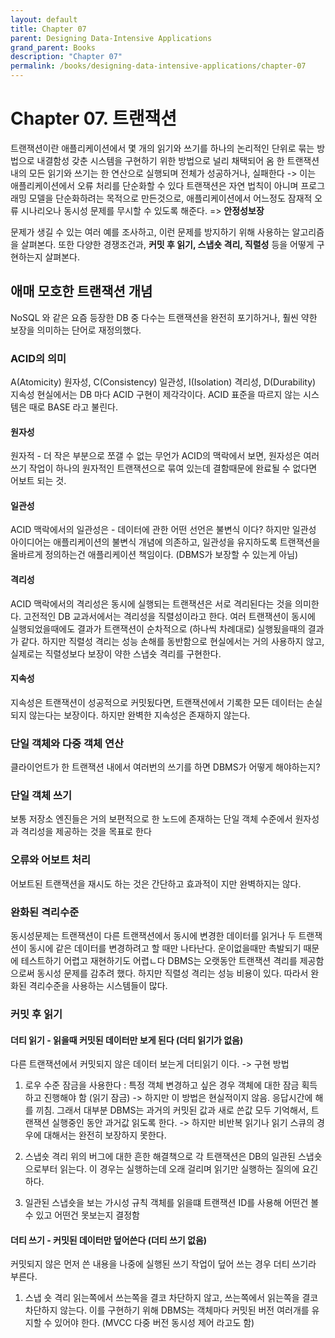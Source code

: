 ```yaml
---
layout: default
title: Chapter 07
parent: Designing Data-Intensive Applications
grand_parent: Books
description: "Chapter 07"
permalink: /books/designing-data-intensive-applications/chapter-07
---
```


# Chapter 07. 트랜잭션
트랜잭션이란 애플리케이션에서 몇 개의 읽기와 쓰기를 하나의 논리적인 단위로 묶는 방법으로 내결함성 갖춘 시스템을 구현하기 위한 방법으로 널리 채택되어 옴
한 트랜잭션 내의 모든 읽기와 쓰기는 한 연산으로 실행되며 전체가 성공하거나, 실패한다 -> 이는 애플리케이션에서 오류 처리를 단순화할 수 있다
트랜잭션은 자연 법칙이 아니며 프로그래밍 모델을 단순화하려는 목적으로 만든것으로, 애플리케이션에서 어느정도 잠재적 오류 시나리오나 동시성 문제를 무시할 수 있도록 해준다. => **안정성보장**

문제가 생길 수 있는 여러 예를 조사하고, 이런 문제를 방지하기 위해 사용하는 알고리즘을 살펴본다. 
또한 다양한 경쟁조건과, **커밋 후 읽기, 스냅숏 격리, 직렬성** 등을 어떻게 구현하는지 살펴본다.

## 애매 모호한 트랜잭션 개념
NoSQL 와 같은 요즘 등장한 DB 중 다수는 트랜잭션을 완전히 포기하거나, 훨씬 약한 보장을 의미하는 단어로 재정의했다. 

### ACID의 의미
A(Atomicity) 원자성, C(Consistency) 일관성, I(Isolation) 격리성, D(Durability) 지속성 
현실에서는 DB 마다 ACID 구현이 제각각이다. ACID 표준을 따르지 않는 시스템은 때로 BASE 라고 불린다.

#### 원자성
원자적 - 더 작은 부분으로 쪼갤 수 없는 무언가
ACID의 맥락에서 보면, 원자성은 여러 쓰기 작업이 하나의 원자적인 트랜잭션으로 묶여 있는데 결함때문에 완료될 수 없다면 어보트 되는 것.

#### 일관성
ACID 맥락에서의 일관성은 - 데이터에 관한 어떤 선언은 불변식 이다? 
하지만 일관성 아이디어는 애플리케이션의 불변식 개념에 의존하고, 일관성을 유지하도록 트랜잭션을 올바르게 정의하는건 애플리케이션 책임이다. (DBMS가 보장할 수 있는게 아님)

#### 격리성
ACID 맥락에서의 격리성은 동시에 실행되는 트랜잭션은 서로 격리된다는 것을 의미한다. 고전적인 DB 교과서에서는 격리성을 직렬성이라고 한다. 
여러 트랜잭션이 동시에 실행되었을때에도 결과가 트랜잭션이 순차적으로 (하나씩 차례대로) 실행됬을때의 결과가 같다. 
하지만 직렬성 격리는 성능 손해를 동반함으로 현실에서는 거의 사용하지 않고, 실제로는 직렬성보다 보장이 약한 스냅숏 격리를 구현한다. 

#### 지속성
지속성은 트랜잭션이 성공적으로 커밋됬다면, 트랜잭션에서 기록한 모든 데이터는 손실되지 않는다는 보장이다. 하지만 완벽한 지속성은 존재하지 않는다. 

### 단일 객체와 다중 객체 연산
클라이언트가 한 트랜잭션 내에서 여러번의 쓰기를 하면 DBMS가 어떻게 해야하는지? 

### 단일 객체 쓰기
보통 저장소 엔진들은 거의 보편적으로 한 노드에 존재하는 단일 객체 수준에서 원자성과 격리성을 제공하는 것을 목표로 한다 

### 오류와 어보트 처리
어보트된 트랜잭션을 재시도 하는 것은 간단하고 효과적이 지만 완벽하지는 않다.

### 완화된 격리수준
동시성문제는 트랜잭션이 다른 트랜잭션에서 동시에 변경한 데이터를 읽거나 두 트랜잭션이 동시에 같은 데이터를 변경하려고 할 때만 나타난다. 
운이없을때만 촉발되기 때문에 테스트하기 어렵고 재현하기도 어렵ㄴ다 
DBMS는 오랫동안 트랜잭션 격리를 제공함으로써 동시성 문제를 감추려 했다. 하지만 직렬성 격리는 성능 비용이 있다.
따라서  완화된 격리수준을 사용하는 시스템들이 많다. 

### 커밋 후 읽기
#### 더티 읽기 - 읽을때 커밋된 데이터만 보게 된다 (더티 읽기가 없음)
다른 트랜잭션에서 커밋되지 않은 데이터 보는게 더티읽기 이다. 
-> 구현 방법
1. 로우 수준 잠금을 사용한다
: 특정 객체 변경하고 싶은 경우 객체에 대한 잠금 획득하고 진행해야 함 (읽기 잠금)
-> 하지만 이 방법은 현실적이지 않음. 응답시간에 해를 끼침. 그래서 대부분 DBMS는 과거의 커밋된 값과 새로 쓴값 모두 기억해서, 트랜잭션 실행중인 동안 과거값 읽도록 한다.
-> 하지만 비반복 읽기나 읽기 스큐의 경우에 대해서는 완전히 보장하지 못한다.

2. 스냅숏 격리
위의 버그에 대한 흔한 해결책으로 각 트랜잭션은 DB의 일관된 스냅숏으로부터 읽는다. 이 경우는 실행하는데 오래 걸리며 읽기만 실행하는 질의에 요긴하다.

3. 일관된 스냅숏을 보는 가시성 규칙
   객체를 읽을떄 트랜잭션 ID를 사용해 어떤건 볼 수 있고 어떤건 못보는지 결정함 

#### 더티 쓰기 - 커밋된 데이터만 덮어쓴다 (더티 쓰기 없음)
커밋되지 않은 먼저 쓴 내용을 나중에 실행된 쓰기 작업이 덮어 쓰는 경우 더티 쓰기라 부른다. 
1. 스냅 숏 격리
읽는쪽에서 쓰는쪽을 결코 차단하지 않고, 쓰는쪽에서 읽는쪽을 결코 차단하지 않는다.
이를 구현하기 위해 DBMS는 객체마다 커밋된 버전 여러개를 유지할 수 있어야 한다. (MVCC 다중 버전 동시성 제어 라고도 함)

